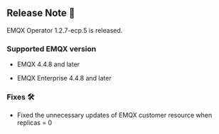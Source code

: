 ## Release Note 🍻

EMQX Operator 1.2.7-ecp.5 is released.

### Supported EMQX version

- EMQX 4.4.8 and later

- EMQX Enterprise 4.4.8 and later

### Fixes 🛠

- Fixed the unnecessary updates of EMQX customer resource when replicas = 0
